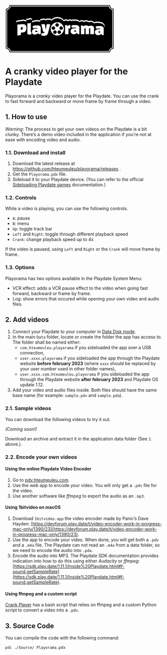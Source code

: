 ![Playorama](/Source/SystemAssets/card.png)

# A cranky video player for the Playdate

Playorama is a _cranky_ video player for the Playdate. You can use the crank to fast forward and backward or move frame by frame through a video.

## 1. How to use

*Warning*: The process to get your own videos on the Playdate is a bit clunky. There’s a demo video included in the application if you’re not at ease with encoding video and audio.

### 1.1. Download and install

1. Download the latest release at https://github.com/hteumeuleu/playorama/releases .
2. Get the `Playorama.pdx` file.
3. Sideload it to your Playdate device. (You can refer to the official [Sideloading Playdate games](https://help.play.date/games/sideloading/) documentation.)

### 1.2. Controls

While a video is playing, you can use the following controls.

* `A`: pause
* `B`: menu
* `Up`: toggle track bar
* `Left` and `Right`: toggle through different playback speed
* `Crank`: change playback speed up to 4x 

If the video is paused, using `Left` and `Right` or the `Crank` will move frame by frame.

### 1.3. Options

Playorama has two options available in the Playdate System Menu:

* VCR effect: adds a VCR pause effect to the video when going fast forward, backward or frame by frame.
* Log: show errors that occured while opening your own video and audio files. 

## 2. Add videos

1. Connect your Playdate to your computer in [Data Disk mode](https://help.play.date/games/sideloading/#data-disk-mode).
2. In the main `Data` folder, locate or create the folder the app has access to. The folder shall be named either:
	* `com.hteumeuleu.playorama` if you sideloaded the app over a USB connection, 
	* `user.xxxx.playorama` if you sideloaded the app through the Playdate website **before february 2023** (where `xxxx` should be replaced by your user number used in other folder names),
	* `user.xxxx.com.hteumeuleu.playorama` if you sideloaded the app through the Playdate website **after february 2023** and Playdate OS update 1.12.
3. Add your video and audio files inside. Both files should have the same base name (for example: `sample.pdv` and `sample.pda`).

### 2.1. Sample videos

You can download the following videos to try it out.

_(Coming soon!)_

Download an archive and extract it in the application data folder (See `2.` above.).

### 2.2. Encode your own videos

#### Using the online Playdate Video Encoder

1. Go to [pdv.hteumeuleu.com](https://pdv.hteumeuleu.com/).
2. Use the web app to encode your video. You will only get a `.pdv` file for the video.
3. Use another software like _ffmpeg_ to export the audio as an `.mp3`.

#### Using 1bitvideo on macOS

1. Download `1bitvideo.app` the video encoder made by Panic’s Dave Hayden: [https://devforum.play.date/t/video-encoder-work-in-progress-mac-only/1390/23](https://devforum.play.date/t/video-encoder-work-in-progress-mac-only/1390/23). 
2. Use the app to encode your video. When done, you will get both a `.pdv` and a `.m4a` file. The Playdate can not read an `.m4a` from a data folder, so we need to encode the audio into `.pda`.
3. Encode the audio into MP3. The Playdate SDK documentation provides indication into how to do this using either _Audacity_ or _ffmpeg_: [https://sdk.play.date/1.11.1/Inside%20Playdate.html#f-sound.getSampleRate](https://sdk.play.date/1.11.1/Inside%20Playdate.html#f-sound.getSampleRate).

#### Using ffmpeg and a custom script

[Crank Player](https://github.com/saagarjha/CrankPlayer) has a bash script that relies on ffmpeg and a custom Python script to convert a video into a `.pdv`.

## 3. Source Code

You can compile the code with the following command:

```sh
pdc ./Source/ Playorama.pdx
```
